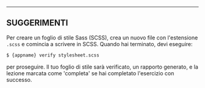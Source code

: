 ---
## SUGGERIMENTI

Per creare un foglio di stile Sass (SCSS), crea un nuovo file con l'estensione `.scss` e comincia a scrivere in SCSS. Quando hai terminato, devi eseguire:

```sh
$ {appname} verify stylesheet.scss
```

per proseguire. Il tuo foglio di stile sarà verificato, un rapporto generato, e la lezione marcata come 'completa' se hai completato l'esercizio con successo.